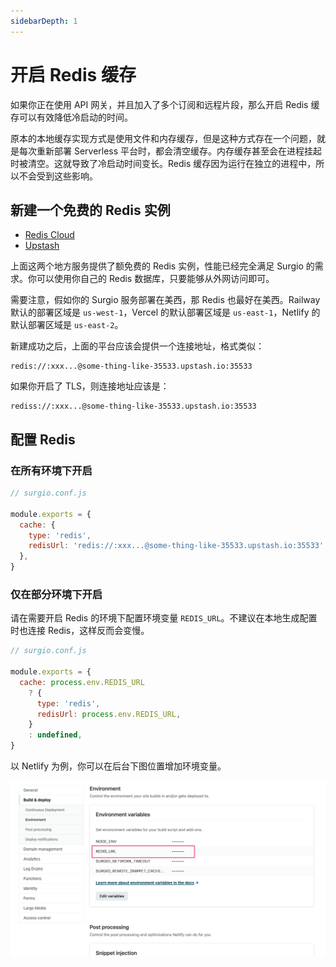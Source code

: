 ```yaml
---
sidebarDepth: 1
---
```


# 开启 Redis 缓存

如果你正在使用 API 网关，并且加入了多个订阅和远程片段，那么开启 Redis 缓存可以有效降低冷启动的时间。

原本的本地缓存实现方式是使用文件和内存缓存，但是这种方式存在一个问题，就是每次重新部署 Serverless 平台时，都会清空缓存。内存缓存甚至会在进程挂起时被清空。这就导致了冷启动时间变长。Redis 缓存因为运行在独立的进程中，所以不会受到这些影响。

## 新建一个免费的 Redis 实例

- [Redis Cloud](https://redis.com/try-free/)
- [Upstash](https://upstash.com/redis/)

上面这两个地方服务提供了额免费的 Redis 实例，性能已经完全满足 Surgio 的需求。你可以使用你自己的 Redis 数据库，只要能够从外网访问即可。

需要注意，假如你的 Surgio 服务部署在美西，那 Redis 也最好在美西。Railway 默认的部署区域是 `us-west-1`，Vercel 的默认部署区域是 `us-east-1`，Netlify 的默认部署区域是 `us-east-2`。

新建成功之后，上面的平台应该会提供一个连接地址，格式类似：

```
redis://:xxx...@some-thing-like-35533.upstash.io:35533
```

如果你开启了 TLS，则连接地址应该是：

```
rediss://:xxx...@some-thing-like-35533.upstash.io:35533
```

## 配置 Redis

### 在所有环境下开启

```js
// surgio.conf.js

module.exports = {
  cache: {
    type: 'redis',
    redisUrl: 'redis://:xxx...@some-thing-like-35533.upstash.io:35533',
  },
}
```

### 仅在部分环境下开启

请在需要开启 Redis 的环境下配置环境变量 `REDIS_URL`。不建议在本地生成配置时也连接 Redis，这样反而会变慢。

```js
// surgio.conf.js

module.exports = {
  cache: process.env.REDIS_URL
    ? {
      type: 'redis',
      redisUrl: process.env.REDIS_URL,
    }
    : undefined,
}
```

以 Netlify 为例，你可以在后台下图位置增加环境变量。

![](../images/netlify-redis-config.png)
